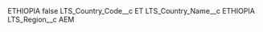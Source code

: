 <?xml version="1.0" encoding="UTF-8"?>
<CustomMetadata xmlns="http://soap.sforce.com/2006/04/metadata" xmlns:xsi="http://www.w3.org/2001/XMLSchema-instance" xmlns:xsd="http://www.w3.org/2001/XMLSchema">
    <label>ETHIOPIA</label>
    <protected>false</protected>
    <values>
        <field>LTS_Country_Code__c</field>
        <value xsi:type="xsd:string">ET</value>
    </values>
    <values>
        <field>LTS_Country_Name__c</field>
        <value xsi:type="xsd:string">ETHIOPIA</value>
    </values>
    <values>
        <field>LTS_Region__c</field>
        <value xsi:type="xsd:string">AEM</value>
    </values>
</CustomMetadata>

